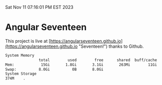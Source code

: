Sat Nov 11 07:16:01 PM EST 2023

# Angular Seventeen


This project is live at [https://angularseventeen.github.io](https://angularseventeen.github.io "Seventeen!") thanks to Github.

```bash
System Memory
               total        used        free      shared  buff/cache   available
Mem:            15Gi       1.8Gi       3.1Gi       263Mi        11Gi        13Gi
Swap:          8.0Gi          0B       8.0Gi
System Storage
374M	.
```
